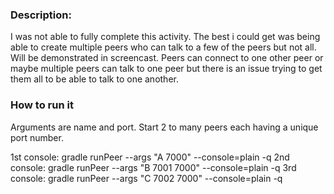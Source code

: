 ### Description:
I was not able to fully complete this activity. The best i could get was being able to create multiple peers who can talk to a few of the peers but not all. Will be demonstrated in screencast. Peers can connect to one other peer or maybe multiple peers can talk to one peer but there is an issue trying to get them all to be able to talk to one another.

### How to run it

Arguments are name and port. Start 2 to many peers each having a unique port number. 

1st console: gradle runPeer --args "A 7000" --console=plain -q
2nd console: gradle runPeer --args "B 7001 7000" --console=plain -q
3rd console: gradle runPeer --args "C 7002 7000" --console=plain -q

